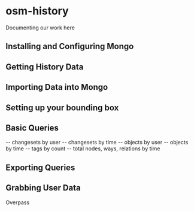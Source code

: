 osm-history
===========

Documenting our work here

## Installing and Configuring Mongo


## Getting History Data


## Importing Data into Mongo


## Setting up your bounding box


## Basic Queries

-- changesets by user
-- changesets by time
-- objects by user
-- objects by time
-- tags by count
-- total nodes, ways, relations by time

## Exporting Queries


## Grabbing User Data

Overpass

